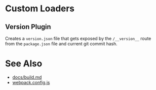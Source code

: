 # Custom Loaders

## Version Plugin

Creates a `version.json` file that gets exposed by the `/__version__` route from the `package.json` file and current git commit hash.

# See Also

- [docs/build.md](../docs/build.md)
- [webpack.config.js](../webpack.config.js)